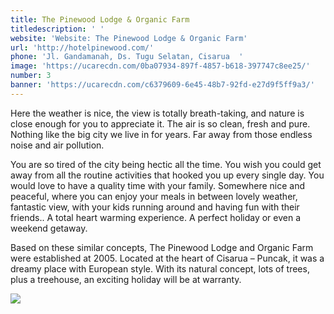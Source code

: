 ```yaml
---
title: The Pinewood Lodge & Organic Farm
titledescription: ' '
website: 'Website: The Pinewood Lodge & Organic Farm'
url: 'http://hotelpinewood.com/'
phone: 'Jl. Gandamanah, Ds. Tugu Selatan, Cisarua  '
image: 'https://ucarecdn.com/0ba07934-897f-4857-b618-397747c8ee25/'
number: 3
banner: 'https://ucarecdn.com/c6379609-6e45-48b7-92fd-e27d9f5ff9a3/'
---
```

Here the weather is nice, the view is totally breath-taking, and nature is close enough for you to appreciate it. The air is so clean, fresh and pure. Nothing like the big city we live in for years. Far away from those endless noise and air pollution.

You are so tired of the city being hectic all the time. You wish you could get away from all the routine activities that hooked you up every single day. You would love to have a quality time with your family. Somewhere nice and peaceful, where you can enjoy your meals in between lovely weather, fantastic view, with your kids running around and having fun with their friends.. A total heart warming experience. A perfect holiday or even a weekend getaway.

Based on these similar concepts, The Pinewood Lodge and Organic Farm were established at 2005. Located at the heart of Cisarua – Puncak, it was a dreamy place with European style. With its natural concept, lots of trees, plus a treehouse, an exciting holiday will be at warranty.

![](https://ucarecdn.com/843424ea-55b3-4ebd-a382-5dcc4aa5e3fc/)

